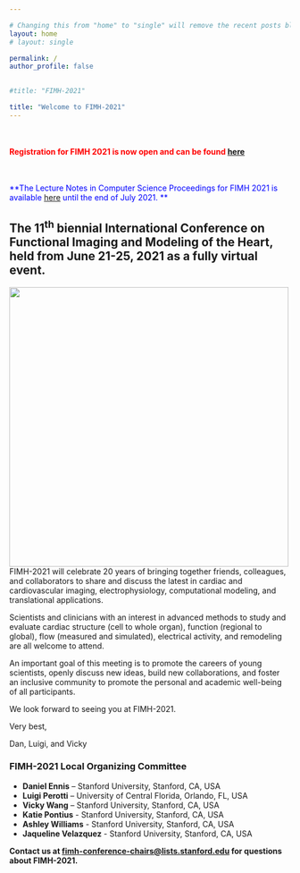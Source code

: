 ```yaml
---

# Changing this from "home" to "single" will remove the recent posts blog component
layout: home
# layout: single

permalink: /
author_profile: false

  
#title: "FIMH-2021"

title: "Welcome to FIMH-2021" 
---
```

<br/><br/>
<span style="color:red"> **Registration for FIMH 2021 is now open and can be found [here](https://www.eventbrite.com/e/fimh-2021-registration-142940529973)**
</span>

<br/><br/>
<span style="color:blue"> **The Lecture Notes in Computer Science Proceedings for FIMH 2021 is available [here](https://link.springer.com/book/10.1007/978-3-030-78710-3) until the end of July 2021. **
</span>

## The 11<sup>th</sup> biennial International Conference on Functional Imaging and Modeling of the Heart, held from June 21-25, 2021 as a fully virtual event.


<img align="left" src="/assets/images/FIMH_Index_logo.jpg" width="500" />

FIMH-2021 will celebrate 20 years of bringing together friends, colleagues, and collaborators to share and discuss the latest in cardiac and cardiovascular imaging, electrophysiology, computational modeling, and translational applications.

Scientists and clinicians with an interest in advanced methods to study and evaluate cardiac structure (cell to whole organ), function (regional to global), flow (measured and simulated), electrical activity, and remodeling are all welcome to attend.

An important goal of this meeting is to promote the careers of young scientists, openly discuss new ideas, build new collaborations, and foster an inclusive community to promote the personal and academic well-being of all participants.

We look forward to seeing you at FIMH-2021.

Very best,

Dan, Luigi, and Vicky

### FIMH-2021 Local Organizing Committee
- **Daniel Ennis** – Stanford University, Stanford, CA, USA
- **Luigi Perotti** – University of Central Florida, Orlando, FL, USA
- **Vicky Wang** – Stanford University, Stanford, CA, USA
- **Katie Pontius** - Stanford University, Stanford, CA, USA
- **Ashley Williams** - Stanford University, Stanford, CA, USA
- **Jaqueline Velazquez** - Stanford University, Stanford, CA, USA

**Contact us at fimh-conference-chairs@lists.stanford.edu for questions about FIMH-2021.**

<!---
Add line breaks to space out the blog posts a little more
Now that the intro is longer dont do this
<br/>
-->


